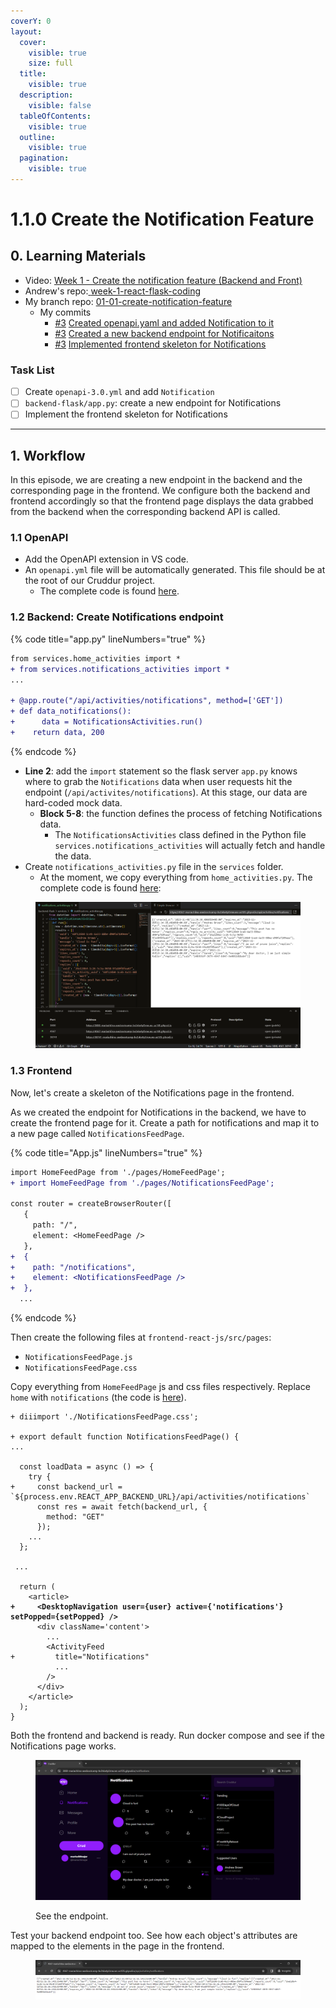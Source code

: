 ```yaml
---
coverY: 0
layout:
  cover:
    visible: true
    size: full
  title:
    visible: true
  description:
    visible: false
  tableOfContents:
    visible: true
  outline:
    visible: true
  pagination:
    visible: true
---
```


# 1.1.0 Create the Notification Feature

## 0. **Learning Materials**

* Video: [Week 1 - Create the notification feature (Backend and Front)](https://www.youtube.com/watch?v=k-\_o0cCpksk\&list=PLBfufR7vyJJ7k25byhRXJldB5AiwgNnWv\&index=25\&ab\_channel=ExamPro)
* Andrew's repo:[ ](https://github.com/omenking/aws-bootcamp-cruddur-2023/tree/week-1-react-flask-coding)[week-1-react-flask-coding](https://github.com/omenking/aws-bootcamp-cruddur-2023/tree/week-1-react-flask-coding)
* My branch repo: [01-01-create-notification-feature](https://github.com/mariachiinajar/aws-bootcamp-cruddur-2023-again/tree/01-01-create-notification-feature)
  * My commits
    * [#3](https://github.com/mariachiinajar/aws-bootcamp-cruddur-2023-again/issues/3) [Created openapi.yaml and added Notification to it](https://github.com/mariachiinajar/aws-bootcamp-cruddur-2023-again/commit/0ebf67a4e21e878b151569e4b2cdf2b151c48a76)
    * [#3](https://github.com/mariachiinajar/aws-bootcamp-cruddur-2023-again/issues/3) [Created a new backend endpoint for Notificaitons](https://github.com/mariachiinajar/aws-bootcamp-cruddur-2023-again/commit/1faeb80cf902de92abacc0b0055e4dcee99ddce1)
    * [#3](https://github.com/mariachiinajar/aws-bootcamp-cruddur-2023-again/issues/3) [Implemented frontend skeleton for Notifications](https://github.com/mariachiinajar/aws-bootcamp-cruddur-2023-again/commit/486d55ff51b3c8e19f9ed62cb3d44bd44fcf5fed)

### Task List

* [ ] Create `openapi-3.0.yml`  and add `Notification`
* [ ] `backend-flask/app.py`: create a new endpoint for Notifications
* [ ] Implement the frontend skeleton for Notifications

***

## 1. Workflow

In this episode, we are creating a new endpoint in the backend and the corresponding page in the frontend. We configure both the backend and frontend accordingly so that the frontend page displays the data grabbed from the backend when the corresponding backend API is called.

### 1.1 OpenAPI

* Add the OpenAPI extension in VS code.&#x20;
* An `openapi.yml` file will be automatically generated. This file should be at the root of our Cruddur project.&#x20;
  * The complete code is found [here](https://github.com/omenking/aws-bootcamp-cruddur-2023/commit/0ebf67a4e21e878b151569e4b2cdf2b151c48a76).

### 1.2 Backend: Create Notifications endpoint

{% code title="app.py" lineNumbers="true" %}
```diff
from services.home_activities import *
+ from services.notifications_activities import *  
...

+ @app.route("/api/activities/notifications", method=['GET'])
+ def data_notifications():
+      data = NotificationsActivities.run()
+    return data, 200
```
{% endcode %}

* **Line 2**: add the `import` statement so the flask server `app.py` knows where to grab the `Notifications` data when user requests hit the endpoint (`/api/activites/notifications`). At this stage, our data are hard-coded mock data.
  * **Block 5-8**: the function defines the process of fetching Notifications data.
    * The `NotificationsActivities` class defined in the Python file  `services.notifications_activities` will actually fetch and handle the data.
* Create `notifications_activities.py` file in the `services` folder.&#x20;
  * At the moment, we copy everything from `home_activities.py`. The complete code is found [here](https://github.com/mariachiinajar/aws-bootcamp-cruddur-2023-again/blob/01-01-create-notification-feature/backend-flask/services/notifications\_activities.py):

<div data-full-width="true">

<figure><img src="../.gitbook/assets/image (42).png" alt=""><figcaption></figcaption></figure>

</div>

### 1.3 Frontend

Now, let's create a skeleton of the Notifications page in the frontend.&#x20;

As we created the endpoint for Notifications in the backend, we have to create the frontend page for it. Create a path for notifications and map it to a new page called `NotificationsFeedPage`.

{% code title="App.js" lineNumbers="true" %}
```diff
import HomeFeedPage from './pages/HomeFeedPage';
+ import HomeFeedPage from './pages/NotificationsFeedPage';

const router = createBrowserRouter([
   {
     path: "/",
     element: <HomeFeedPage />
   },
+  {
+    path: "/notifications",
+    element: <NotificationsFeedPage />
+  },
  ...
```
{% endcode %}

Then create the following files at `frontend-react-js/src/pages`:

* `NotificationsFeedPage.js`
* `NotificationsFeedPage.css`

Copy everything from `HomeFeedPage` js and css files respectively. Replace `home` with `notifications` (the code is [here](https://github.com/mariachiinajar/aws-bootcamp-cruddur-2023-again/blob/01-01-create-notification-feature/frontend-react-js/src/pages/NotificationsFeedPage.js)).

<pre class="language-diff" data-title="HomeFeedPage.js"><code class="lang-diff">+ diiimport './NotificationsFeedPage.css';

+ export default function NotificationsFeedPage() {
...

  const loadData = async () => {
    try {
+     const backend_url = `${process.env.REACT_APP_BACKEND_URL}/api/activities/notifications`
      const res = await fetch(backend_url, {
        method: "GET"
      });
    ...
  };

 ...

  return (
    &#x3C;article>
<strong>+     &#x3C;DesktopNavigation user={user} active={'notifications'} setPopped={setPopped} />
</strong>      &#x3C;div className='content'>
        ...
        &#x3C;ActivityFeed 
+         title="Notifications" 
          ...
        />
      &#x3C;/div>
    &#x3C;/article>
  );
}
</code></pre>

Both the frontend and backend is ready. Run docker compose and see if the Notifications page works.&#x20;

<div data-full-width="true">

<figure><img src="../.gitbook/assets/image (46).png" alt=""><figcaption><p>See the endpoint.</p></figcaption></figure>

</div>

Test your backend endpoint too. See how each object's attributes are mapped to the elements in the page in the frontend.&#x20;

<div data-full-width="true">

<figure><img src="../.gitbook/assets/image (45).png" alt=""><figcaption></figcaption></figure>

</div>
